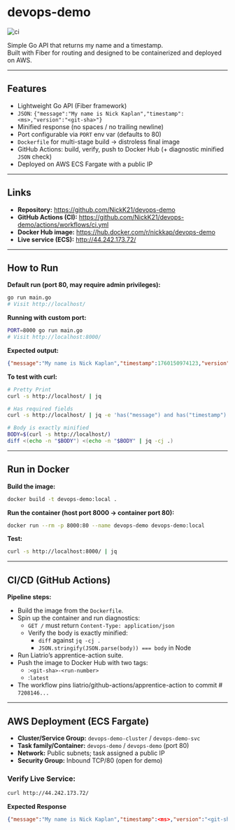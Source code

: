 # devops-demo

![ci](https://github.com/NickK21/devops-demo/actions/workflows/ci.yml/badge.svg)

Simple Go API that returns my name and a timestamp.  
Built with Fiber for routing and designed to be containerized and deployed on AWS.

---

## Features

- Lightweight Go API (Fiber framework)
- `JSON`: `{"message":"My name is Nick Kaplan","timestamp":<ms>,"version":"<git-sha>"}`
- Minified response (no spaces / no trailing newline)
- Port configurable via `PORT` env var (defaults to 80)
- `Dockerfile` for multi-stage build → distroless final image
- GitHub Actions: build, verify, push to Docker Hub (+ diagnostic minified `JSON` check)
- Deployed on AWS ECS Fargate with a public IP

---

## Links

- **Repository:** https://github.com/NickK21/devops-demo
- **GitHub Actions (CI):** https://github.com/NickK21/devops-demo/actions/workflows/ci.yml
- **Docker Hub image:** https://hub.docker.com/r/nickkap/devops-demo
- **Live service (ECS):** http://44.242.173.72/

---

## How to Run

**Default run (port 80, may require admin privileges):**

```bash
go run main.go
# Visit http://localhost/
```

**Running with custom port:**

```bash
PORT=8000 go run main.go
# Visit http://localhost:8000/
```

**Expected output:**

```json
{"message":"My name is Nick Kaplan","timestamp":1760150974123,"version":"<git-sha>"}
```

**To test with curl:**

```bash
# Pretty Print
curl -s http://localhost/ | jq

# Has required fields
curl -s http://localhost/ | jq -e 'has("message") and has("timestamp")'

# Body is exactly minified
BODY=$(curl -s http://localhost/)
diff <(echo -n "$BODY") <(echo -n "$BODY" | jq -cj .)
```

---

## Run in Docker

**Build the image:**

```bash
docker build -t devops-demo:local .
```
**Run the container (host port 8000 → container port 80):**

```bash
docker run --rm -p 8000:80 --name devops-demo devops-demo:local
```
**Test:**

```bash
curl -s http://localhost:8000/ | jq
```

---

## CI/CD (GitHub Actions)

**Pipeline steps:**

- Build the image from the `Dockerfile`.
- Spin up the container and run diagnostics:
  - `GET /` must return `Content-Type: application/json`
  - Verify the body is exactly minified:
    - `diff` against `jq -cj .`
    - `JSON.stringify(JSON.parse(body)) === body` in Node
- Run Liatrio’s apprentice-action suite.
- Push the image to Docker Hub with two tags:
  - :`<git-sha>-<run-number>`
  - :`latest`
- The workflow pins liatrio/github-actions/apprentice-action to commit # `7208146...`

---

## AWS Deployment (ECS Fargate)

- **Cluster/Service Group:** `devops-demo-cluster` / `devops-demo-svc`
- **Task family/Container:** `devops-demo` / `devops-demo` (port 80)
- **Network:** Public subnets; task assigned a public IP
- **Security Group:** Inbound TCP/80 (open for demo)

### Verify Live Service:

```bash
curl http://44.242.173.72/
```

**Expected Response**

```json
{"message":"My name is Nick Kaplan","timestamp":<ms>,"version":"<git-sha>"}
```